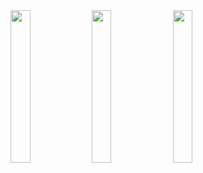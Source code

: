 <img src = "https://github.com/user-attachments/assets/1c6473a5-0588-4c0c-a680-d2ef12bd426b" height = 25%  width = 25%>
<img src = "https://github.com/user-attachments/assets/02178a72-2f0e-4627-ae74-9615c6b6afd2" height = 25%  width = 25%>
<img src = "https://github.com/user-attachments/assets/02178a72-2f0e-4627-ae74-9615c6b6afd2" height = 25%  width = 25%>
